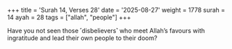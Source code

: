 +++
title = 'Surah 14, Verses 28'
date = '2025-08-27'
weight = 1778
surah = 14
ayah = 28
tags = ["allah", "people"]
+++

Have you not seen those ˹disbelievers˺ who meet Allah’s favours with ingratitude and lead their own people to their doom?